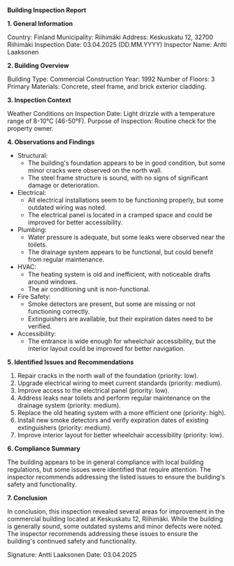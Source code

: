 **Building Inspection Report**

**1. General Information**

Country: Finland
Municipality: Riihimäki
Address: Keskuskatu 12, 32700 Riihimäki
Inspection Date: 03.04.2025 (DD.MM.YYYY)
Inspector Name: Antti Laaksonen

**2. Building Overview**

Building Type: Commercial
Construction Year: 1992
Number of Floors: 3
Primary Materials: Concrete, steel frame, and brick exterior cladding.

**3. Inspection Context**

Weather Conditions on Inspection Date: Light drizzle with a temperature range of 8-10°C (46-50°F).
Purpose of Inspection: Routine check for the property owner.

**4. Observations and Findings**

* Structural:
	+ The building's foundation appears to be in good condition, but some minor cracks were observed on the north wall.
	+ The steel frame structure is sound, with no signs of significant damage or deterioration.
* Electrical:
	+ All electrical installations seem to be functioning properly, but some outdated wiring was noted.
	+ The electrical panel is located in a cramped space and could be improved for better accessibility.
* Plumbing:
	+ Water pressure is adequate, but some leaks were observed near the toilets.
	+ The drainage system appears to be functional, but could benefit from regular maintenance.
* HVAC:
	+ The heating system is old and inefficient, with noticeable drafts around windows.
	+ The air conditioning unit is non-functional.
* Fire Safety:
	+ Smoke detectors are present, but some are missing or not functioning correctly.
	+ Extinguishers are available, but their expiration dates need to be verified.
* Accessibility:
	+ The entrance is wide enough for wheelchair accessibility, but the interior layout could be improved for better navigation.

**5. Identified Issues and Recommendations**

1. Repair cracks in the north wall of the foundation (priority: low).
2. Upgrade electrical wiring to meet current standards (priority: medium).
3. Improve access to the electrical panel (priority: low).
4. Address leaks near toilets and perform regular maintenance on the drainage system (priority: medium).
5. Replace the old heating system with a more efficient one (priority: high).
6. Install new smoke detectors and verify expiration dates of existing extinguishers (priority: medium).
7. Improve interior layout for better wheelchair accessibility (priority: low).

**6. Compliance Summary**

The building appears to be in general compliance with local building regulations, but some issues were identified that require attention. The inspector recommends addressing the listed issues to ensure the building's safety and functionality.

**7. Conclusion**

In conclusion, this inspection revealed several areas for improvement in the commercial building located at Keskuskatu 12, Riihimäki. While the building is generally sound, some outdated systems and minor defects were noted. The inspector recommends addressing these issues to ensure the building's continued safety and functionality.

Signature: Antti Laaksonen
Date: 03.04.2025
